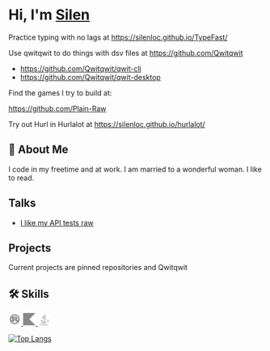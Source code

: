 <!-- markdownlint-disable MD033 -->

# Hi, I'm [Silen](https://silenloc.github.io/home/)

Practice typing with no lags at https://silenloc.github.io/TypeFast/

Use qwitqwit to do things with dsv files at https://github.com/Qwitqwit
- https://github.com/Qwitqwit/qwit-cli
- https://github.com/Qwitqwit/qwit-desktop

Find the games I try to build at:

https://github.com/Plain-Raw

Try out Hurl in Hurlalot at https://silenloc.github.io/hurlalot/

## 🚀 About Me

I code in my freetime and at work.
I am married to a wonderful woman.
I like to read.

## Talks
- [I like my API tests raw](https://github.com/SilenLoc/baselOne2024)

## Projects

Current projects are pinned repositories and Qwitqwit

## 🛠️ Skills

<a href="https://www.rust-lang.org" target="_blank" rel="noreferrer noopener">
  <img
    src="https://raw.githubusercontent.com/0xShapeShifter/dev-story/master/public/images/skills/core/rust.svg"
    alt="Rust"
    width="25"
    height="25"
  />
</a>
<a href="https://kotlinlang.org" target="_blank" rel="noreferrer noopener">
  <img
    src="https://raw.githubusercontent.com/0xShapeShifter/dev-story/master/public/images/skills/core/kotlin.svg"
    alt="CSS3"
    width="25"
    height="25"
  />
</a>
<a href="https://www.java.com/" target="_blank" rel="noreferrer noopener">
  <img
    src="https://raw.githubusercontent.com/0xShapeShifter/dev-story/master/public/images/skills/core/java.svg"
    alt="CSS3"
    width="25"
    height="25"
  />
</a>

[![Top Langs](https://github-readme-stats.vercel.app/api/top-langs/?username=SilenLoc&show_icons=true&theme=transparent)](https://github.com/anuraghazra/github-readme-stats)
